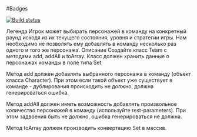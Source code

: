 #Badges

[![Build status](https://ci.appveyor.com/api/projects/status/gt3l7xpyc38frwjg?svg=true)](https://ci.appveyor.com/project/starikna/map)

Легенда
Игрок может выбирать персонажей в команду на конкретный раунд исходя из их текущего состояния, 
уровня и стратегии игры. Нам необходимо не позволять ему добавлять в команду несколько раз одного и того же персонажа.
Описание
Создайте класс Team с методами add, addAll и toArray. Класс должен хранить данные о персонажах команды в поле типа Set

Метод add должен добавлять выбранного персонажа в команду (объект класса Character). 
При этом если такой объект уже существует в команде - дублирования происходить не должно, должна генерироваться ошибка.

Метод addAll должен иметь возможность добавлять произвольное количество персонажей в команду
(используйте rest-parameters).  При этом задвоения быть не должно, ошибка генерироваться не должна.

Метод toArray должен производить конвертацию Set в массив.